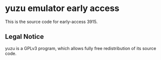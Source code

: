 yuzu emulator early access
=============

This is the source code for early-access 3915.

## Legal Notice

yuzu is a GPLv3 program, which allows fully free redistribution of its source code.
